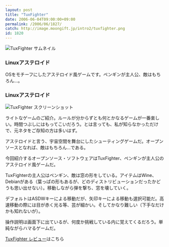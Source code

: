 ```yaml
---
layout: post
title: "TuxFighter"
date: 2006-06-04T09:00:00+09:00
permalink: /2006/06/1827/
catch: http://image.moongift.jp/intro2/tuxfighter.png
id: 1820
---
```

 ![TuxFighter サムネイル](http://image.moongift.jp/intro2/tuxfighter.t.png "TuxFighter サムネイル")
  

### Linuxアステロイド
  
OSをモチーフにしたアステロイド風ゲームです。ペンギンが主人公、敵はもちろん…。  
<!--more-->  

### Linuxアステロイド
  

![TuxFighter スクリーンショット](http://image.moongift.jp/intro2/tuxfighter.png "TuxFighter スクリーンショット")

  

ライトなゲームのご紹介。ルールが分からずとも何とかなるゲームが一番楽しい。時間つぶしにはもってこいだろう。とは言っても、私が知らなかっただけで、元ネタをご存知の方は多いはず。

  

アステロイドと言う、宇宙空間を舞台にしたシューティングゲームだ。オープンソースとなれば、敵はもちろん…である。

  

今回紹介するオープンソース・ソフトウェアはTuxFighter、ペンギンが主人公のアステロイド風ゲームだ。

  

TuxFighterの主人公はペンギン、敵は窓の形をしている。アイテムはWine、Debianがある（葉っぱの形もあるが、どのディストリビューションだったかどうも思い出せない）。移動しながら弾を撃ち、窓を壊していく。

  

デフォルトはASDWキーによる移動だが、矢印キーによる移動も選択可能だ。高速移動の際には目が赤く光る等、芸が細かい。そしてかなり難しい（下手なだけかも知れないが）。

  

操作説明は画面下に出ているが、何度か挑戦している内に覚えてくるだろう。単純ながらハマるゲームだ。

  

[TuxFighter レビュー](http://oss.moongift.jp/review/i-1831.html)はこちら

